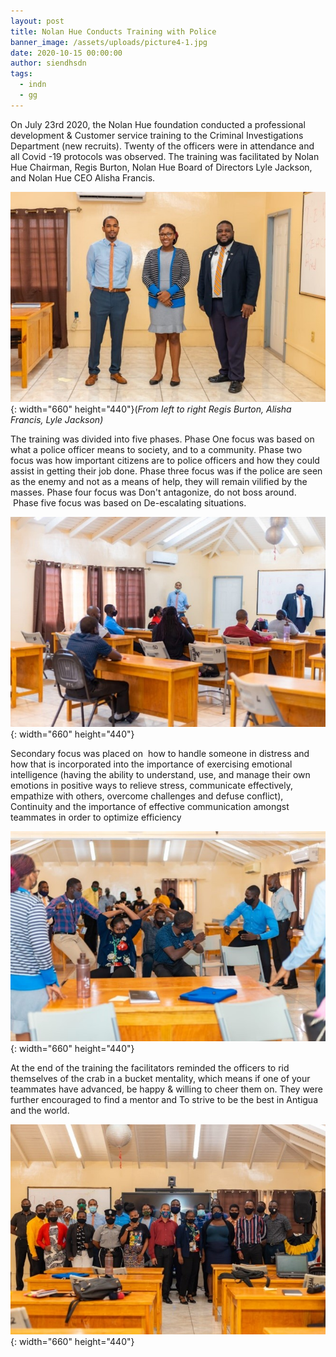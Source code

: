 ```yaml
---
layout: post
title: Nolan Hue Conducts Training with Police
banner_image: /assets/uploads/picture4-1.jpg
date: 2020-10-15 00:00:00
author: siendhsdn
tags:
  - indn
  - gg
---
```


On July 23rd 2020, the Nolan Hue foundation conducted a professional development & Customer service training to the Criminal Investigations Department (new recruits). Twenty of the officers were in attendance and all Covid -19 protocols was observed. The training was facilitated by Nolan Hue Chairman, Regis Burton, Nolan Hue Board of Directors Lyle Jackson, and Nolan Hue CEO Alisha Francis.

![](/assets/uploads/picture1.jpg){: width="660" height="440"}(*From left to right Regis Burton, Alisha Francis, Lyle Jackson)*

The training was divided into five phases. Phase One focus was based on what a police officer means to society, and to a community. Phase two focus was how important citizens are to police officers and how they could assist in getting their job done. Phase three focus was if the police are seen as the enemy and not as a means of help, they will remain vilified by the masses. Phase four focus was Don't antagonize, do not boss around. &nbsp;Phase five focus was based on De-escalating situations.

![](/assets/uploads/picture2.jpg){: width="660" height="440"}

Secondary focus was placed on &nbsp;how to handle someone in distress and how that is incorporated into the importance of exercising emotional intelligence (having the ability to understand, use, and manage their own emotions in positive ways to relieve stress, communicate effectively, empathize with others, overcome challenges and defuse conflict), Continuity and the importance of effective communication amongst teammates in order to optimize efficiency

![](/assets/uploads/picture3.jpg){: width="660" height="440"}

At the end of the training the facilitators reminded the officers to rid themselves of the crab in a bucket mentality, which means if one of your teammates have advanced, be happy & willing to cheer them on. They were further encouraged to find a mentor and To strive to be the best in Antigua and the world.

![](/assets/uploads/picture4.jpg){: width="660" height="440"}

&nbsp;